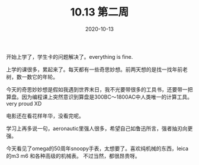 ﻿---
layout: post
title: 10.13 第二周
date: 2020-10-13
categories: blog
tags: [日记]
description: 
---

开始上学了，学生卡的问题解决了。everything is fine.

上学的课很多，累起来了。每天都有一些奇思妙想。前两天想的是找一找年前老树，数一数它的年轮。

今天的奇思妙妙想是假如我遇到世界末日，我不光要带很多的工具书，还要带一把算盘。因为编程课上突然意识到算盘是300BC～1800AC中人类唯一的计算工具。 very proud XD

电影还在看花样年华，没看完呢。

学习上再多说一句，aeronautic里强人很多，希望自己如鲁迅所言，强者抽刃向更强。

今天看见了omega的50周年snoopy手表，太想要了。喜欢纯机械的东西，leica的m3 m6 和各种高级的机械表。 不过当然，都很昂贵呀。